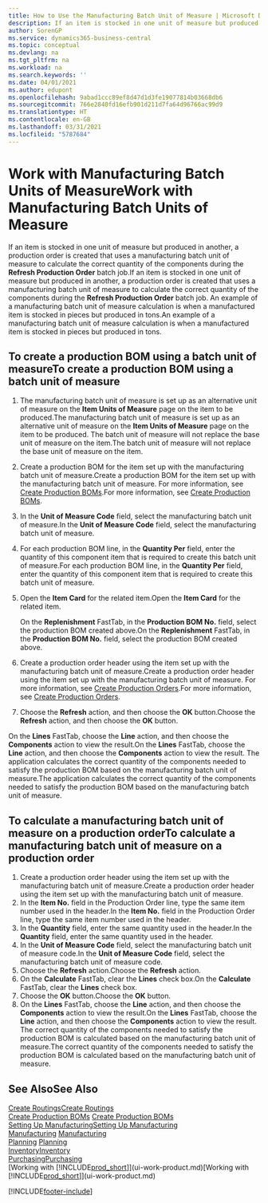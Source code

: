 ```yaml
---
title: How to Use the Manufacturing Batch Unit of Measure | Microsoft Docs
description: If an item is stocked in one unit of measure but produced in another, then the production order must be use a manufacturing batch unit of measure to calculate the correct quantity of components. An example of a manufacturing batch unit of measure calculation is when a manufactured item is stocked in pieces but produced in tons.
author: SorenGP
ms.service: dynamics365-business-central
ms.topic: conceptual
ms.devlang: na
ms.tgt_pltfrm: na
ms.workload: na
ms.search.keywords: ''
ms.date: 04/01/2021
ms.author: edupont
ms.openlocfilehash: 9abad1ccc89ef8d47d1d3fe19077814b03668db6
ms.sourcegitcommit: 766e2840fd16efb901d211d7fa64d96766ac99d9
ms.translationtype: HT
ms.contentlocale: en-GB
ms.lasthandoff: 03/31/2021
ms.locfileid: "5787684"
---
```

# <a name="work-with-manufacturing-batch-units-of-measure"></a><span data-ttu-id="e16c4-104">Work with Manufacturing Batch Units of Measure</span><span class="sxs-lookup"><span data-stu-id="e16c4-104">Work with Manufacturing Batch Units of Measure</span></span>
<span data-ttu-id="e16c4-105">If an item is stocked in one unit of measure but produced in another, a production order is created that uses a manufacturing batch unit of measure to calculate the correct quantity of the components during the **Refresh Production Order** batch job.</span><span class="sxs-lookup"><span data-stu-id="e16c4-105">If an item is stocked in one unit of measure but produced in another, a production order is created that uses a manufacturing batch unit of measure to calculate the correct quantity of the components during the **Refresh Production Order** batch job.</span></span> <span data-ttu-id="e16c4-106">An example of a manufacturing batch unit of measure calculation is when a manufactured item is stocked in pieces but produced in tons.</span><span class="sxs-lookup"><span data-stu-id="e16c4-106">An example of a manufacturing batch unit of measure calculation is when a manufactured item is stocked in pieces but produced in tons.</span></span>  

## <a name="to-create-a-production-bom-using-a-batch-unit-of-measure"></a><span data-ttu-id="e16c4-107">To create a production BOM using a batch unit of measure</span><span class="sxs-lookup"><span data-stu-id="e16c4-107">To create a production BOM using a batch unit of measure</span></span>  
1.  <span data-ttu-id="e16c4-108">The manufacturing batch unit of measure is set up as an alternative unit of measure on the **Item Units of Measure** page on the item to be produced.</span><span class="sxs-lookup"><span data-stu-id="e16c4-108">The manufacturing batch unit of measure is set up as an alternative unit of measure on the **Item Units of Measure** page on the item to be produced.</span></span> <span data-ttu-id="e16c4-109">The batch unit of measure will not replace the base unit of measure on the item.</span><span class="sxs-lookup"><span data-stu-id="e16c4-109">The batch unit of measure will not replace the base unit of measure on the item.</span></span>  
2.  <span data-ttu-id="e16c4-110">Create a production BOM for the item set up with the manufacturing batch unit of measure.</span><span class="sxs-lookup"><span data-stu-id="e16c4-110">Create a production BOM for the item set up with the manufacturing batch unit of measure.</span></span> <span data-ttu-id="e16c4-111">For more information, see [Create Production BOMs](production-how-to-create-production-boms.md).</span><span class="sxs-lookup"><span data-stu-id="e16c4-111">For more information, see [Create Production BOMs](production-how-to-create-production-boms.md).</span></span>  
3.  <span data-ttu-id="e16c4-112">In the **Unit of Measure Code** field, select the manufacturing batch unit of measure.</span><span class="sxs-lookup"><span data-stu-id="e16c4-112">In the **Unit of Measure Code** field, select the manufacturing batch unit of measure.</span></span>  
4.  <span data-ttu-id="e16c4-113">For each production BOM line, in the **Quantity Per** field, enter the quantity of this component item that is required to create this batch unit of measure.</span><span class="sxs-lookup"><span data-stu-id="e16c4-113">For each production BOM line, in the **Quantity Per** field, enter the quantity of this component item that is required to create this batch unit of measure.</span></span>  
5.  <span data-ttu-id="e16c4-114">Open the **Item Card** for the related item.</span><span class="sxs-lookup"><span data-stu-id="e16c4-114">Open the **Item Card** for the related item.</span></span>  

    <span data-ttu-id="e16c4-115">On the **Replenishment** FastTab, in the **Production BOM No.** field, select the production BOM created above.</span><span class="sxs-lookup"><span data-stu-id="e16c4-115">On the **Replenishment** FastTab, in the **Production BOM No.** field, select the production BOM created above.</span></span>  
6.  <span data-ttu-id="e16c4-116">Create a production order header using the item set up with the manufacturing batch unit of measure.</span><span class="sxs-lookup"><span data-stu-id="e16c4-116">Create a production order header using the item set up with the manufacturing batch unit of measure.</span></span> <span data-ttu-id="e16c4-117">For more information, see [Create Production Orders](production-how-to-create-production-orders.md).</span><span class="sxs-lookup"><span data-stu-id="e16c4-117">For more information, see [Create Production Orders](production-how-to-create-production-orders.md).</span></span>  
7.  <span data-ttu-id="e16c4-118">Choose the **Refresh** action, and then choose  the **OK** button.</span><span class="sxs-lookup"><span data-stu-id="e16c4-118">Choose the **Refresh** action, and then choose  the **OK** button.</span></span>  

<span data-ttu-id="e16c4-119">On the **Lines** FastTab, choose the **Line** action, and then choose the **Components** action to view the result.</span><span class="sxs-lookup"><span data-stu-id="e16c4-119">On the **Lines** FastTab, choose the **Line** action, and then choose the **Components** action to view the result.</span></span> <span data-ttu-id="e16c4-120">The application calculates the correct quantity of the components needed to satisfy the production BOM based on the manufacturing batch unit of measure.</span><span class="sxs-lookup"><span data-stu-id="e16c4-120">The application calculates the correct quantity of the components needed to satisfy the production BOM based on the manufacturing batch unit of measure.</span></span>  

## <a name="to-calculate-a-manufacturing-batch-unit-of-measure-on-a-production-order"></a><span data-ttu-id="e16c4-121">To calculate a manufacturing batch unit of measure on a production order</span><span class="sxs-lookup"><span data-stu-id="e16c4-121">To calculate a manufacturing batch unit of measure on a production order</span></span>  
1.  <span data-ttu-id="e16c4-122">Create a production order header using the item set up with the manufacturing batch unit of measure.</span><span class="sxs-lookup"><span data-stu-id="e16c4-122">Create a production order header using the item set up with the manufacturing batch unit of measure.</span></span>  
2.  <span data-ttu-id="e16c4-123">In the **Item No.** field in the Production Order line, type the same item number used in the header.</span><span class="sxs-lookup"><span data-stu-id="e16c4-123">In the **Item No.** field in the Production Order line, type the same item number used in the header.</span></span>  
3.  <span data-ttu-id="e16c4-124">In the **Quantity** field, enter the same quantity used in the header.</span><span class="sxs-lookup"><span data-stu-id="e16c4-124">In the **Quantity** field, enter the same quantity used in the header.</span></span>  
4.  <span data-ttu-id="e16c4-125">In the **Unit of Measure Code** field, select the manufacturing batch unit of measure code.</span><span class="sxs-lookup"><span data-stu-id="e16c4-125">In the **Unit of Measure Code** field, select the manufacturing batch unit of measure code.</span></span>  
5.  <span data-ttu-id="e16c4-126">Choose the **Refresh** action.</span><span class="sxs-lookup"><span data-stu-id="e16c4-126">Choose the **Refresh** action.</span></span>
6.  <span data-ttu-id="e16c4-127">On the **Calculate** FastTab, clear the **Lines** check box.</span><span class="sxs-lookup"><span data-stu-id="e16c4-127">On the **Calculate** FastTab, clear the **Lines** check box.</span></span>  
7.  <span data-ttu-id="e16c4-128">Choose the **OK** button.</span><span class="sxs-lookup"><span data-stu-id="e16c4-128">Choose the **OK** button.</span></span>  
8.  <span data-ttu-id="e16c4-129">On the **Lines** FastTab, choose the **Line** action, and then choose the **Components** action to view the result.</span><span class="sxs-lookup"><span data-stu-id="e16c4-129">On the **Lines** FastTab, choose the **Line** action, and then choose the **Components** action to view the result.</span></span> <span data-ttu-id="e16c4-130">The correct quantity of the components needed to satisfy the production BOM is calculated based on the manufacturing batch unit of measure.</span><span class="sxs-lookup"><span data-stu-id="e16c4-130">The correct quantity of the components needed to satisfy the production BOM is calculated based on the manufacturing batch unit of measure.</span></span>  

## <a name="see-also"></a><span data-ttu-id="e16c4-131">See Also</span><span class="sxs-lookup"><span data-stu-id="e16c4-131">See Also</span></span>  
[<span data-ttu-id="e16c4-132">Create Routings</span><span class="sxs-lookup"><span data-stu-id="e16c4-132">Create Routings</span></span>](production-how-to-create-routings.md)  
<span data-ttu-id="e16c4-133">[Create Production BOMs](production-how-to-create-production-boms.md)   </span><span class="sxs-lookup"><span data-stu-id="e16c4-133">[Create Production BOMs](production-how-to-create-production-boms.md)   </span></span>  
[<span data-ttu-id="e16c4-134">Setting Up Manufacturing</span><span class="sxs-lookup"><span data-stu-id="e16c4-134">Setting Up Manufacturing</span></span>](production-configure-production-processes.md)  
<span data-ttu-id="e16c4-135">[Manufacturing](production-manage-manufacturing.md)  </span><span class="sxs-lookup"><span data-stu-id="e16c4-135">[Manufacturing](production-manage-manufacturing.md)  </span></span>  
<span data-ttu-id="e16c4-136">[Planning](production-planning.md) </span><span class="sxs-lookup"><span data-stu-id="e16c4-136">[Planning](production-planning.md) </span></span>  
[<span data-ttu-id="e16c4-137">Inventory</span><span class="sxs-lookup"><span data-stu-id="e16c4-137">Inventory</span></span>](inventory-manage-inventory.md)  
[<span data-ttu-id="e16c4-138">Purchasing</span><span class="sxs-lookup"><span data-stu-id="e16c4-138">Purchasing</span></span>](purchasing-manage-purchasing.md)  
<span data-ttu-id="e16c4-139">[Working with [!INCLUDE[prod_short](includes/prod_short.md)]](ui-work-product.md)</span><span class="sxs-lookup"><span data-stu-id="e16c4-139">[Working with [!INCLUDE[prod_short](includes/prod_short.md)]](ui-work-product.md)</span></span>  


[!INCLUDE[footer-include](includes/footer-banner.md)]